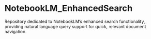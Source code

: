 # NotebookLM_EnhancedSearch
Repository dedicated to NotebookLM’s enhanced search functionality, providing natural language query support for quick, relevant document navigation.
